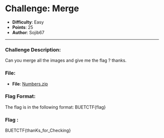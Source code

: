 # Challenge: Merge 

- **Difficulty**: Easy  
- **Points**: 25 
- **Author**: Sojib67

---

### Challenge Description:
Can you merge all the images and give me the flag ? thanks. 

### File:
- **File**: [Numbers.zip](https://drive.google.com/file/d/1yXGzys8n3yeg_Hsd5B6hBEaDMf4BhvUF/view?usp=sharing)  

### Flag Format:
The flag is in the following format:  BUETCTF{flag}

### Flag :
BUETCTF{thanKs_for_Checking}
